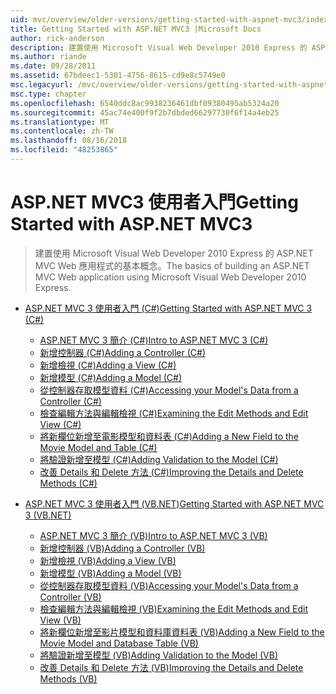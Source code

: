 ```yaml
---
uid: mvc/overview/older-versions/getting-started-with-aspnet-mvc3/index
title: Getting Started with ASP.NET MVC3 |Microsoft Docs
author: rick-anderson
description: 建置使用 Microsoft Visual Web Developer 2010 Express 的 ASP.NET MVC Web 應用程式的基本概念。
ms.author: riande
ms.date: 09/28/2011
ms.assetid: 67bdeec1-5301-4756-8615-cd9e8c5749e0
msc.legacyurl: /mvc/overview/older-versions/getting-started-with-aspnet-mvc3
msc.type: chapter
ms.openlocfilehash: 6540ddc8ac9938236461dbf09380495ab5324a20
ms.sourcegitcommit: 45ac74e400f9f2b7dbded66297730f6f14a4eb25
ms.translationtype: MT
ms.contentlocale: zh-TW
ms.lasthandoff: 08/16/2018
ms.locfileid: "48253865"
---
```

<a name="getting-started-with-aspnet-mvc3"></a><span data-ttu-id="c3021-103">ASP.NET MVC3 使用者入門</span><span class="sxs-lookup"><span data-stu-id="c3021-103">Getting Started with ASP.NET MVC3</span></span>
====================
> <span data-ttu-id="c3021-104">建置使用 Microsoft Visual Web Developer 2010 Express 的 ASP.NET MVC Web 應用程式的基本概念。</span><span class="sxs-lookup"><span data-stu-id="c3021-104">The basics of building an ASP.NET MVC Web application using Microsoft Visual Web Developer 2010 Express.</span></span>


- [<span data-ttu-id="c3021-105">ASP.NET MVC 3 使用者入門 (C#)</span><span class="sxs-lookup"><span data-stu-id="c3021-105">Getting Started with ASP.NET MVC 3 (C#)</span></span>](cs/index.md)

    - [<span data-ttu-id="c3021-106">ASP.NET MVC 3 簡介 (C#)</span><span class="sxs-lookup"><span data-stu-id="c3021-106">Intro to ASP.NET MVC 3 (C#)</span></span>](cs/intro-to-aspnet-mvc-3.md)
    - [<span data-ttu-id="c3021-107">新增控制器 (C#)</span><span class="sxs-lookup"><span data-stu-id="c3021-107">Adding a Controller (C#)</span></span>](cs/adding-a-controller.md)
    - [<span data-ttu-id="c3021-108">新增檢視 (C#)</span><span class="sxs-lookup"><span data-stu-id="c3021-108">Adding a View (C#)</span></span>](cs/adding-a-view.md)
    - [<span data-ttu-id="c3021-109">新增模型 (C#)</span><span class="sxs-lookup"><span data-stu-id="c3021-109">Adding a Model (C#)</span></span>](cs/adding-a-model.md)
    - [<span data-ttu-id="c3021-110">從控制器存取模型資料 (C#)</span><span class="sxs-lookup"><span data-stu-id="c3021-110">Accessing your Model's Data from a Controller (C#)</span></span>](cs/accessing-your-models-data-from-a-controller.md)
    - [<span data-ttu-id="c3021-111">檢查編輯方法與編輯檢視 (C#)</span><span class="sxs-lookup"><span data-stu-id="c3021-111">Examining the Edit Methods and Edit View (C#)</span></span>](cs/examining-the-edit-methods-and-edit-view.md)
    - [<span data-ttu-id="c3021-112">將新欄位新增至電影模型和資料表 (C#)</span><span class="sxs-lookup"><span data-stu-id="c3021-112">Adding a New Field to the Movie Model and Table (C#)</span></span>](cs/adding-a-new-field.md)
    - [<span data-ttu-id="c3021-113">將驗證新增至模型 (C#)</span><span class="sxs-lookup"><span data-stu-id="c3021-113">Adding Validation to the Model (C#)</span></span>](cs/adding-validation-to-the-model.md)
    - [<span data-ttu-id="c3021-114">改善 Details 和 Delete 方法 (C#)</span><span class="sxs-lookup"><span data-stu-id="c3021-114">Improving the Details and Delete Methods (C#)</span></span>](cs/improving-the-details-and-delete-methods.md)
- [<span data-ttu-id="c3021-115">ASP.NET MVC 3 使用者入門 (VB.NET)</span><span class="sxs-lookup"><span data-stu-id="c3021-115">Getting Started with ASP.NET MVC 3 (VB.NET)</span></span>](vb/index.md)

    - [<span data-ttu-id="c3021-116">ASP.NET MVC 3 簡介 (VB)</span><span class="sxs-lookup"><span data-stu-id="c3021-116">Intro to ASP.NET MVC 3 (VB)</span></span>](vb/intro-to-aspnet-mvc-3.md)
    - [<span data-ttu-id="c3021-117">新增控制器 (VB)</span><span class="sxs-lookup"><span data-stu-id="c3021-117">Adding a Controller (VB)</span></span>](vb/adding-a-controller.md)
    - [<span data-ttu-id="c3021-118">新增檢視 (VB)</span><span class="sxs-lookup"><span data-stu-id="c3021-118">Adding a View (VB)</span></span>](vb/adding-a-view.md)
    - [<span data-ttu-id="c3021-119">新增模型 (VB)</span><span class="sxs-lookup"><span data-stu-id="c3021-119">Adding a Model (VB)</span></span>](vb/adding-a-model.md)
    - [<span data-ttu-id="c3021-120">從控制器存取模型資料 (VB)</span><span class="sxs-lookup"><span data-stu-id="c3021-120">Accessing your Model's Data from a Controller (VB)</span></span>](vb/accessing-your-models-data-from-a-controller.md)
    - [<span data-ttu-id="c3021-121">檢查編輯方法與編輯檢視 (VB)</span><span class="sxs-lookup"><span data-stu-id="c3021-121">Examining the Edit Methods and Edit View (VB)</span></span>](vb/examining-the-edit-methods-and-edit-view.md)
    - [<span data-ttu-id="c3021-122">將新欄位新增至影片模型和資料庫資料表 (VB)</span><span class="sxs-lookup"><span data-stu-id="c3021-122">Adding a New Field to the Movie Model and Database Table (VB)</span></span>](vb/adding-a-new-field.md)
    - [<span data-ttu-id="c3021-123">將驗證新增至模型 (VB)</span><span class="sxs-lookup"><span data-stu-id="c3021-123">Adding Validation to the Model (VB)</span></span>](vb/adding-validation-to-the-model.md)
    - [<span data-ttu-id="c3021-124">改善 Details 和 Delete 方法 (VB)</span><span class="sxs-lookup"><span data-stu-id="c3021-124">Improving the Details and Delete Methods (VB)</span></span>](vb/improving-the-details-and-delete-methods.md)
